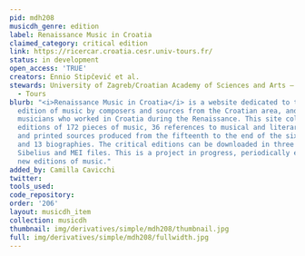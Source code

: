 ```yaml
---
pid: mdh208
musicdh_genre: edition
label: Renaissance Music in Croatia
claimed_category: critical edition
link: https://ricercar.croatia.cesr.univ-tours.fr/
status: in development
open_access: 'TRUE'
creators: Ennio Stipčević et al.
stewards: University of Zagreb/Croatian Academy of Sciences and Arts – Zagreb, CESR
  - Tours
blurb: "<i>Renaissance Music in Croatia</i> is a website dedicated to the critical
  edition of music by composers and sources from the Croatian area, and also by Italian
  musicians who worked in Croatia during the Renaissance. This site collects the critical
  editions of 172 pieces of music, 36 references to musical and literary manuscripts
  and printed sources produced from the fifteenth to the end of the sixteenth century,
  and 13 biographies. The critical editions can be downloaded in three formats: pdf,
  Sibelius and MEI files. This is a project in progress, periodically enriched with
  new editions of music."
added_by: Camilla Cavicchi
twitter:
tools_used:
code_repository:
order: '206'
layout: musicdh_item
collection: musicdh
thumbnail: img/derivatives/simple/mdh208/thumbnail.jpg
full: img/derivatives/simple/mdh208/fullwidth.jpg
---
```

